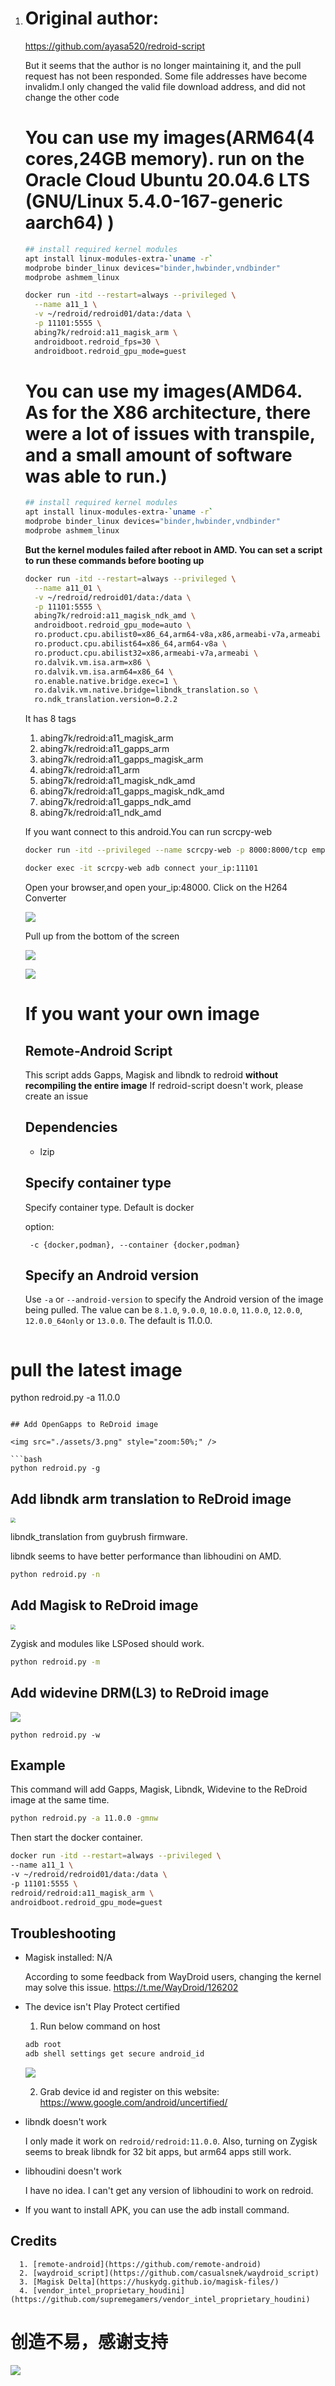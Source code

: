 1. # Original author:

   https://github.com/ayasa520/redroid-script

   But it seems that the author is no longer maintaining it, and the pull request has not been responded. Some file addresses have become invalidm.I only changed the valid file download address, and did not change the other code

   # You can use my images(ARM64(4 cores,24GB memory).  run on the Oracle Cloud Ubuntu 20.04.6 LTS (GNU/Linux 5.4.0-167-generic aarch64) )

   ```bash
   ## install required kernel modules
   apt install linux-modules-extra-`uname -r`
   modprobe binder_linux devices="binder,hwbinder,vndbinder"
   modprobe ashmem_linux
   ```

   ```bash
   docker run -itd --restart=always --privileged \
     --name a11_1 \
     -v ~/redroid/redroid01/data:/data \
     -p 11101:5555 \
     abing7k/redroid:a11_magisk_arm \
     androidboot.redroid_fps=30 \
     androidboot.redroid_gpu_mode=guest
   ```

   # You can use my images(AMD64. As for the X86 architecture, there were a lot of issues with transpile, and a small amount of software was able to run.)

   ```bash
   ## install required kernel modules
   apt install linux-modules-extra-`uname -r`
   modprobe binder_linux devices="binder,hwbinder,vndbinder"
   modprobe ashmem_linux
   ```

   **But the kernel modules failed after reboot in AMD. You can set a script to run these commands before booting up**

   ```bash
   docker run -itd --restart=always --privileged \
     --name a11_01 \
     -v ~/redroid/redroid01/data:/data \
     -p 11101:5555 \
     abing7k/redroid:a11_magisk_ndk_amd \
     androidboot.redroid_gpu_mode=auto \
     ro.product.cpu.abilist0=x86_64,arm64-v8a,x86,armeabi-v7a,armeabi \
     ro.product.cpu.abilist64=x86_64,arm64-v8a \
     ro.product.cpu.abilist32=x86,armeabi-v7a,armeabi \
     ro.dalvik.vm.isa.arm=x86 \
     ro.dalvik.vm.isa.arm64=x86_64 \
     ro.enable.native.bridge.exec=1 \
     ro.dalvik.vm.native.bridge=libndk_translation.so \
     ro.ndk_translation.version=0.2.2
   ```

   

   It has 8 tags

   1. abing7k/redroid:a11_magisk_arm
   2. abing7k/redroid:a11_gapps_arm
   3. abing7k/redroid:a11_gapps_magisk_arm
   4. abing7k/redroid:a11_arm
   5. abing7k/redroid:a11_magisk_ndk_amd
   6. abing7k/redroid:a11_gapps_magisk_ndk_amd
   7. abing7k/redroid:a11_gapps_ndk_amd
   8. abing7k/redroid:a11_ndk_amd

   

   If you want connect to this android.You can run scrcpy-web

   ```bash
   docker run -itd --privileged --name scrcpy-web -p 8000:8000/tcp emptysuns/scrcpy-web:v0.1
   
   docker exec -it scrcpy-web adb connect your_ip:11101
   ```

   Open your browser,and open your_ip:48000. Click on the H264 Converter

   ![](assets/202312151943304.png)

   Pull up from the bottom of the screen

   

   ![](assets/202312151950429.png)

   

   ![](assets/202312151952545.png)

   

   # If you want your own image

   ## Remote-Android Script

   This script adds Gapps, Magisk and libndk to redroid **without recompiling the entire image**
   If redroid-script doesn't work, please create an issue

   ## Dependencies

   - lzip

   ## Specify container type

   Specify container type. Default is docker

   option:

   ```
    -c {docker,podman}, --container {docker,podman}
   ```


   ## Specify an Android version

   Use `-a` or `--android-version` to specify the Android version of the image being pulled. The value can be `8.1.0`, `9.0.0`, `10.0.0`, `11.0.0`, `12.0.0`, `12.0.0_64only` or `13.0.0`. The default is 11.0.0.

   ```bash
# pull the latest image
python redroid.py -a 11.0.0
   ```

   ## Add OpenGapps to ReDroid image

   <img src="./assets/3.png" style="zoom:50%;" />

   ```bash
python redroid.py -g
   ```

   ## Add libndk arm translation to ReDroid image

   <img src="./assets/2.png" style="zoom:50%;" />

   libndk_translation from guybrush firmware.

   libndk seems to have better performance than libhoudini on AMD.

   ```bash
python redroid.py -n
   ```

   ## Add Magisk to ReDroid image

   <img src="./assets/1.png" style="zoom:50%;" />

   Zygisk and modules like LSPosed should work.

   

   ```bash
python redroid.py -m
   ```

   ## Add widevine DRM(L3) to ReDroid image

   ![](assets/4.png)

   ```
python redroid.py -w
   ```

   

   ## Example

   This command will add Gapps, Magisk, Libndk, Widevine to the ReDroid image at the same time.

   ```bash
python redroid.py -a 11.0.0 -gmnw
   ```

   Then start the docker container.

   ```bash
docker run -itd --restart=always --privileged \
  --name a11_1 \
  -v ~/redroid/redroid01/data:/data \
  -p 11101:5555 \
  redroid/redroid:a11_magisk_arm \
  androidboot.redroid_gpu_mode=guest
   ```

   

   ## Troubleshooting

   - Magisk installed: N/A

     According to some feedback from WayDroid users, changing the kernel may solve this issue. https://t.me/WayDroid/126202

   - The device isn't Play Protect certified

     1. Run below command on host

     ```bash
     adb root
     adb shell settings get secure android_id
     ```

     ![](assets/202401162356635.png)

     2. Grab device id and register on this website: https://www.google.com/android/uncertified/

   - libndk doesn't work

     I only made it work on `redroid/redroid:11.0.0`. Also, turning on Zygisk seems to break libndk for 32 bit apps, but arm64 apps still work.

   - libhoudini doesn't work

     I have no idea. I can't get any version of libhoudini to work on redroid.

   - If you want to install APK, you can use the adb install command.

     

     


   ## Credits

      1. [remote-android](https://github.com/remote-android)
      2. [waydroid_script](https://github.com/casualsnek/waydroid_script)
      3. [Magisk Delta](https://huskydg.github.io/magisk-files/)
      4. [vendor_intel_proprietary_houdini](https://github.com/supremegamers/vendor_intel_proprietary_houdini)

# 创造不易，感谢支持
![](assets/photo_2024-08-18_19-46-09.jpg)
